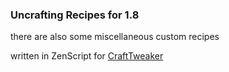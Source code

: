 ### Uncrafting Recipes for 1.8
there are also some miscellaneous custom recipes

written in ZenScript for [CraftTweaker](https://minecraft.curseforge.com/projects/crafttweaker)
